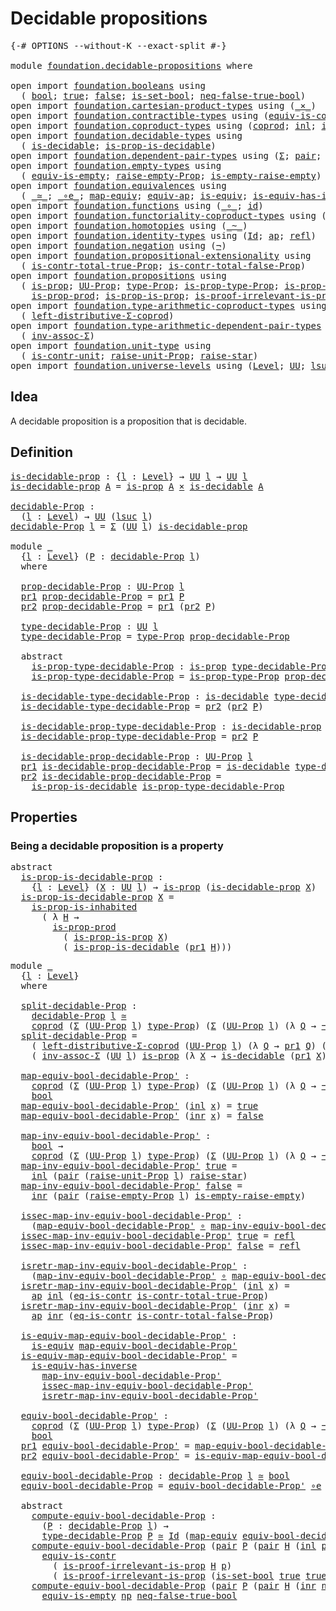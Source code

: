 # Decidable propositions

<pre class="Agda"><a id="35" class="Symbol">{-#</a> <a id="39" class="Keyword">OPTIONS</a> <a id="47" class="Pragma">--without-K</a> <a id="59" class="Pragma">--exact-split</a> <a id="73" class="Symbol">#-}</a>

<a id="78" class="Keyword">module</a> <a id="85" href="foundation.decidable-propositions.html" class="Module">foundation.decidable-propositions</a> <a id="119" class="Keyword">where</a>

<a id="126" class="Keyword">open</a> <a id="131" class="Keyword">import</a> <a id="138" href="foundation.booleans.html" class="Module">foundation.booleans</a> <a id="158" class="Keyword">using</a>
  <a id="166" class="Symbol">(</a> <a id="168" href="foundation.booleans.html#1074" class="Datatype">bool</a><a id="172" class="Symbol">;</a> <a id="174" href="foundation.booleans.html#1098" class="InductiveConstructor">true</a><a id="178" class="Symbol">;</a> <a id="180" href="foundation.booleans.html#1103" class="InductiveConstructor">false</a><a id="185" class="Symbol">;</a> <a id="187" href="foundation.booleans.html#2559" class="Function">is-set-bool</a><a id="198" class="Symbol">;</a> <a id="200" href="foundation.booleans.html#1695" class="Function">neq-false-true-bool</a><a id="219" class="Symbol">)</a>
<a id="221" class="Keyword">open</a> <a id="226" class="Keyword">import</a> <a id="233" href="foundation.cartesian-product-types.html" class="Module">foundation.cartesian-product-types</a> <a id="268" class="Keyword">using</a> <a id="274" class="Symbol">(</a><a id="275" href="foundation-core.cartesian-product-types.html#577" class="Function Operator">_×_</a><a id="278" class="Symbol">)</a>
<a id="280" class="Keyword">open</a> <a id="285" class="Keyword">import</a> <a id="292" href="foundation.contractible-types.html" class="Module">foundation.contractible-types</a> <a id="322" class="Keyword">using</a> <a id="328" class="Symbol">(</a><a id="329" href="foundation-core.contractible-types.html#4237" class="Function">equiv-is-contr</a><a id="343" class="Symbol">;</a> <a id="345" href="foundation-core.contractible-types.html#1232" class="Function">eq-is-contr</a><a id="356" class="Symbol">)</a>
<a id="358" class="Keyword">open</a> <a id="363" class="Keyword">import</a> <a id="370" href="foundation.coproduct-types.html" class="Module">foundation.coproduct-types</a> <a id="397" class="Keyword">using</a> <a id="403" class="Symbol">(</a><a id="404" href="foundation.coproduct-types.html#1168" class="Datatype">coprod</a><a id="410" class="Symbol">;</a> <a id="412" href="foundation.coproduct-types.html#1239" class="InductiveConstructor">inl</a><a id="415" class="Symbol">;</a> <a id="417" href="foundation.coproduct-types.html#1262" class="InductiveConstructor">inr</a><a id="420" class="Symbol">)</a>
<a id="422" class="Keyword">open</a> <a id="427" class="Keyword">import</a> <a id="434" href="foundation.decidable-types.html" class="Module">foundation.decidable-types</a> <a id="461" class="Keyword">using</a>
  <a id="469" class="Symbol">(</a> <a id="471" href="foundation.decidable-types.html#1741" class="Function">is-decidable</a><a id="483" class="Symbol">;</a> <a id="485" href="foundation.decidable-types.html#7683" class="Function">is-prop-is-decidable</a><a id="505" class="Symbol">)</a>
<a id="507" class="Keyword">open</a> <a id="512" class="Keyword">import</a> <a id="519" href="foundation.dependent-pair-types.html" class="Module">foundation.dependent-pair-types</a> <a id="551" class="Keyword">using</a> <a id="557" class="Symbol">(</a><a id="558" href="foundation-core.dependent-pair-types.html#502" class="Record">Σ</a><a id="559" class="Symbol">;</a> <a id="561" href="foundation-core.dependent-pair-types.html#575" class="InductiveConstructor">pair</a><a id="565" class="Symbol">;</a> <a id="567" href="foundation-core.dependent-pair-types.html#592" class="Field">pr1</a><a id="570" class="Symbol">;</a> <a id="572" href="foundation-core.dependent-pair-types.html#604" class="Field">pr2</a><a id="575" class="Symbol">)</a>
<a id="577" class="Keyword">open</a> <a id="582" class="Keyword">import</a> <a id="589" href="foundation.empty-types.html" class="Module">foundation.empty-types</a> <a id="612" class="Keyword">using</a>
  <a id="620" class="Symbol">(</a> <a id="622" href="foundation-core.empty-types.html#2103" class="Function">equiv-is-empty</a><a id="636" class="Symbol">;</a> <a id="638" href="foundation.empty-types.html#2875" class="Function">raise-empty-Prop</a><a id="654" class="Symbol">;</a> <a id="656" href="foundation.empty-types.html#3025" class="Function">is-empty-raise-empty</a><a id="676" class="Symbol">)</a>
<a id="678" class="Keyword">open</a> <a id="683" class="Keyword">import</a> <a id="690" href="foundation.equivalences.html" class="Module">foundation.equivalences</a> <a id="714" class="Keyword">using</a>
  <a id="722" class="Symbol">(</a> <a id="724" href="foundation-core.equivalences.html#1607" class="Function Operator">_≃_</a><a id="727" class="Symbol">;</a> <a id="729" href="foundation-core.equivalences.html#7843" class="Function Operator">_∘e_</a><a id="733" class="Symbol">;</a> <a id="735" href="foundation-core.equivalences.html#1807" class="Function">map-equiv</a><a id="744" class="Symbol">;</a> <a id="746" href="foundation-core.equivalences.html#16720" class="Function">equiv-ap</a><a id="754" class="Symbol">;</a> <a id="756" href="foundation-core.equivalences.html#1542" class="Function">is-equiv</a><a id="764" class="Symbol">;</a> <a id="766" href="foundation-core.equivalences.html#2999" class="Function">is-equiv-has-inverse</a><a id="786" class="Symbol">)</a>
<a id="788" class="Keyword">open</a> <a id="793" class="Keyword">import</a> <a id="800" href="foundation.functions.html" class="Module">foundation.functions</a> <a id="821" class="Keyword">using</a> <a id="827" class="Symbol">(</a><a id="828" href="foundation-core.functions.html#407" class="Function Operator">_∘_</a><a id="831" class="Symbol">;</a> <a id="833" href="foundation-core.functions.html#309" class="Function">id</a><a id="835" class="Symbol">)</a>
<a id="837" class="Keyword">open</a> <a id="842" class="Keyword">import</a> <a id="849" href="foundation.functoriality-coproduct-types.html" class="Module">foundation.functoriality-coproduct-types</a> <a id="890" class="Keyword">using</a> <a id="896" class="Symbol">(</a><a id="897" href="foundation.functoriality-coproduct-types.html#3470" class="Function">equiv-coprod</a><a id="909" class="Symbol">)</a>
<a id="911" class="Keyword">open</a> <a id="916" class="Keyword">import</a> <a id="923" href="foundation.homotopies.html" class="Module">foundation.homotopies</a> <a id="945" class="Keyword">using</a> <a id="951" class="Symbol">(</a><a id="952" href="foundation-core.homotopies.html#467" class="Function Operator">_~_</a><a id="955" class="Symbol">)</a>
<a id="957" class="Keyword">open</a> <a id="962" class="Keyword">import</a> <a id="969" href="foundation.identity-types.html" class="Module">foundation.identity-types</a> <a id="995" class="Keyword">using</a> <a id="1001" class="Symbol">(</a><a id="1002" href="foundation-core.identity-types.html#641" class="Datatype">Id</a><a id="1004" class="Symbol">;</a> <a id="1006" href="foundation-core.identity-types.html#2853" class="Function">ap</a><a id="1008" class="Symbol">;</a> <a id="1010" href="foundation-core.identity-types.html#694" class="InductiveConstructor">refl</a><a id="1014" class="Symbol">)</a>
<a id="1016" class="Keyword">open</a> <a id="1021" class="Keyword">import</a> <a id="1028" href="foundation.negation.html" class="Module">foundation.negation</a> <a id="1048" class="Keyword">using</a> <a id="1054" class="Symbol">(</a><a id="1055" href="foundation-core.negation.html#452" class="Function">¬</a><a id="1056" class="Symbol">)</a>
<a id="1058" class="Keyword">open</a> <a id="1063" class="Keyword">import</a> <a id="1070" href="foundation.propositional-extensionality.html" class="Module">foundation.propositional-extensionality</a> <a id="1110" class="Keyword">using</a>
  <a id="1118" class="Symbol">(</a> <a id="1120" href="foundation.propositional-extensionality.html#3837" class="Function">is-contr-total-true-Prop</a><a id="1144" class="Symbol">;</a> <a id="1146" href="foundation.propositional-extensionality.html#4601" class="Function">is-contr-total-false-Prop</a><a id="1171" class="Symbol">)</a>
<a id="1173" class="Keyword">open</a> <a id="1178" class="Keyword">import</a> <a id="1185" href="foundation.propositions.html" class="Module">foundation.propositions</a> <a id="1209" class="Keyword">using</a>
  <a id="1217" class="Symbol">(</a> <a id="1219" href="foundation-core.propositions.html#1246" class="Function">is-prop</a><a id="1226" class="Symbol">;</a> <a id="1228" href="foundation-core.propositions.html#1322" class="Function">UU-Prop</a><a id="1235" class="Symbol">;</a> <a id="1237" href="foundation-core.propositions.html#1424" class="Function">type-Prop</a><a id="1246" class="Symbol">;</a> <a id="1248" href="foundation-core.propositions.html#1491" class="Function">is-prop-type-Prop</a><a id="1265" class="Symbol">;</a> <a id="1267" href="foundation-core.propositions.html#1904" class="Function">is-prop-is-inhabited</a><a id="1287" class="Symbol">;</a>
    <a id="1293" href="foundation-core.propositions.html#5656" class="Function">is-prop-prod</a><a id="1305" class="Symbol">;</a> <a id="1307" href="foundation.propositions.html#1170" class="Function">is-prop-is-prop</a><a id="1322" class="Symbol">;</a> <a id="1324" href="foundation-core.propositions.html#2978" class="Function">is-proof-irrelevant-is-prop</a><a id="1351" class="Symbol">)</a>
<a id="1353" class="Keyword">open</a> <a id="1358" class="Keyword">import</a> <a id="1365" href="foundation.type-arithmetic-coproduct-types.html" class="Module">foundation.type-arithmetic-coproduct-types</a> <a id="1408" class="Keyword">using</a>
  <a id="1416" class="Symbol">(</a> <a id="1418" href="foundation.type-arithmetic-coproduct-types.html#7217" class="Function">left-distributive-Σ-coprod</a><a id="1444" class="Symbol">)</a>
<a id="1446" class="Keyword">open</a> <a id="1451" class="Keyword">import</a> <a id="1458" href="foundation.type-arithmetic-dependent-pair-types.html" class="Module">foundation.type-arithmetic-dependent-pair-types</a> <a id="1506" class="Keyword">using</a>
  <a id="1514" class="Symbol">(</a> <a id="1516" href="foundation-core.type-arithmetic-dependent-pair-types.html#5795" class="Function">inv-assoc-Σ</a><a id="1527" class="Symbol">)</a>
<a id="1529" class="Keyword">open</a> <a id="1534" class="Keyword">import</a> <a id="1541" href="foundation.unit-type.html" class="Module">foundation.unit-type</a> <a id="1562" class="Keyword">using</a>
  <a id="1570" class="Symbol">(</a> <a id="1572" href="foundation.unit-type.html#1534" class="Function">is-contr-unit</a><a id="1585" class="Symbol">;</a> <a id="1587" href="foundation.unit-type.html#3112" class="Function">raise-unit-Prop</a><a id="1602" class="Symbol">;</a> <a id="1604" href="foundation.unit-type.html#1298" class="Function">raise-star</a><a id="1614" class="Symbol">)</a>
<a id="1616" class="Keyword">open</a> <a id="1621" class="Keyword">import</a> <a id="1628" href="foundation.universe-levels.html" class="Module">foundation.universe-levels</a> <a id="1655" class="Keyword">using</a> <a id="1661" class="Symbol">(</a><a id="1662" href="Agda.Primitive.html#597" class="Postulate">Level</a><a id="1667" class="Symbol">;</a> <a id="1669" href="foundation-core.universe-levels.html#222" class="Primitive">UU</a><a id="1671" class="Symbol">;</a> <a id="1673" href="Agda.Primitive.html#780" class="Primitive">lsuc</a><a id="1677" class="Symbol">)</a>
</pre>
## Idea

A decidable proposition is a proposition that is decidable.

## Definition

<pre class="Agda"><a id="is-decidable-prop"></a><a id="1777" href="foundation.decidable-propositions.html#1777" class="Function">is-decidable-prop</a> <a id="1795" class="Symbol">:</a> <a id="1797" class="Symbol">{</a><a id="1798" href="foundation.decidable-propositions.html#1798" class="Bound">l</a> <a id="1800" class="Symbol">:</a> <a id="1802" href="Agda.Primitive.html#597" class="Postulate">Level</a><a id="1807" class="Symbol">}</a> <a id="1809" class="Symbol">→</a> <a id="1811" href="foundation-core.universe-levels.html#222" class="Primitive">UU</a> <a id="1814" href="foundation.decidable-propositions.html#1798" class="Bound">l</a> <a id="1816" class="Symbol">→</a> <a id="1818" href="foundation-core.universe-levels.html#222" class="Primitive">UU</a> <a id="1821" href="foundation.decidable-propositions.html#1798" class="Bound">l</a>
<a id="1823" href="foundation.decidable-propositions.html#1777" class="Function">is-decidable-prop</a> <a id="1841" href="foundation.decidable-propositions.html#1841" class="Bound">A</a> <a id="1843" class="Symbol">=</a> <a id="1845" href="foundation-core.propositions.html#1246" class="Function">is-prop</a> <a id="1853" href="foundation.decidable-propositions.html#1841" class="Bound">A</a> <a id="1855" href="foundation-core.cartesian-product-types.html#577" class="Function Operator">×</a> <a id="1857" href="foundation.decidable-types.html#1741" class="Function">is-decidable</a> <a id="1870" href="foundation.decidable-propositions.html#1841" class="Bound">A</a>

<a id="decidable-Prop"></a><a id="1873" href="foundation.decidable-propositions.html#1873" class="Function">decidable-Prop</a> <a id="1888" class="Symbol">:</a>
  <a id="1892" class="Symbol">(</a><a id="1893" href="foundation.decidable-propositions.html#1893" class="Bound">l</a> <a id="1895" class="Symbol">:</a> <a id="1897" href="Agda.Primitive.html#597" class="Postulate">Level</a><a id="1902" class="Symbol">)</a> <a id="1904" class="Symbol">→</a> <a id="1906" href="foundation-core.universe-levels.html#222" class="Primitive">UU</a> <a id="1909" class="Symbol">(</a><a id="1910" href="Agda.Primitive.html#780" class="Primitive">lsuc</a> <a id="1915" href="foundation.decidable-propositions.html#1893" class="Bound">l</a><a id="1916" class="Symbol">)</a>
<a id="1918" href="foundation.decidable-propositions.html#1873" class="Function">decidable-Prop</a> <a id="1933" href="foundation.decidable-propositions.html#1933" class="Bound">l</a> <a id="1935" class="Symbol">=</a> <a id="1937" href="foundation-core.dependent-pair-types.html#502" class="Record">Σ</a> <a id="1939" class="Symbol">(</a><a id="1940" href="foundation-core.universe-levels.html#222" class="Primitive">UU</a> <a id="1943" href="foundation.decidable-propositions.html#1933" class="Bound">l</a><a id="1944" class="Symbol">)</a> <a id="1946" href="foundation.decidable-propositions.html#1777" class="Function">is-decidable-prop</a>

<a id="1965" class="Keyword">module</a> <a id="1972" href="foundation.decidable-propositions.html#1972" class="Module">_</a>
  <a id="1976" class="Symbol">{</a><a id="1977" href="foundation.decidable-propositions.html#1977" class="Bound">l</a> <a id="1979" class="Symbol">:</a> <a id="1981" href="Agda.Primitive.html#597" class="Postulate">Level</a><a id="1986" class="Symbol">}</a> <a id="1988" class="Symbol">(</a><a id="1989" href="foundation.decidable-propositions.html#1989" class="Bound">P</a> <a id="1991" class="Symbol">:</a> <a id="1993" href="foundation.decidable-propositions.html#1873" class="Function">decidable-Prop</a> <a id="2008" href="foundation.decidable-propositions.html#1977" class="Bound">l</a><a id="2009" class="Symbol">)</a>
  <a id="2013" class="Keyword">where</a>

  <a id="2022" href="foundation.decidable-propositions.html#2022" class="Function">prop-decidable-Prop</a> <a id="2042" class="Symbol">:</a> <a id="2044" href="foundation-core.propositions.html#1322" class="Function">UU-Prop</a> <a id="2052" href="foundation.decidable-propositions.html#1977" class="Bound">l</a>
  <a id="2056" href="foundation-core.dependent-pair-types.html#592" class="Field">pr1</a> <a id="2060" href="foundation.decidable-propositions.html#2022" class="Function">prop-decidable-Prop</a> <a id="2080" class="Symbol">=</a> <a id="2082" href="foundation-core.dependent-pair-types.html#592" class="Field">pr1</a> <a id="2086" href="foundation.decidable-propositions.html#1989" class="Bound">P</a>
  <a id="2090" href="foundation-core.dependent-pair-types.html#604" class="Field">pr2</a> <a id="2094" href="foundation.decidable-propositions.html#2022" class="Function">prop-decidable-Prop</a> <a id="2114" class="Symbol">=</a> <a id="2116" href="foundation-core.dependent-pair-types.html#592" class="Field">pr1</a> <a id="2120" class="Symbol">(</a><a id="2121" href="foundation-core.dependent-pair-types.html#604" class="Field">pr2</a> <a id="2125" href="foundation.decidable-propositions.html#1989" class="Bound">P</a><a id="2126" class="Symbol">)</a>

  <a id="2131" href="foundation.decidable-propositions.html#2131" class="Function">type-decidable-Prop</a> <a id="2151" class="Symbol">:</a> <a id="2153" href="foundation-core.universe-levels.html#222" class="Primitive">UU</a> <a id="2156" href="foundation.decidable-propositions.html#1977" class="Bound">l</a>
  <a id="2160" href="foundation.decidable-propositions.html#2131" class="Function">type-decidable-Prop</a> <a id="2180" class="Symbol">=</a> <a id="2182" href="foundation-core.propositions.html#1424" class="Function">type-Prop</a> <a id="2192" href="foundation.decidable-propositions.html#2022" class="Function">prop-decidable-Prop</a>

  <a id="2215" class="Keyword">abstract</a>
    <a id="2228" href="foundation.decidable-propositions.html#2228" class="Function">is-prop-type-decidable-Prop</a> <a id="2256" class="Symbol">:</a> <a id="2258" href="foundation-core.propositions.html#1246" class="Function">is-prop</a> <a id="2266" href="foundation.decidable-propositions.html#2131" class="Function">type-decidable-Prop</a>
    <a id="2290" href="foundation.decidable-propositions.html#2228" class="Function">is-prop-type-decidable-Prop</a> <a id="2318" class="Symbol">=</a> <a id="2320" href="foundation-core.propositions.html#1491" class="Function">is-prop-type-Prop</a> <a id="2338" href="foundation.decidable-propositions.html#2022" class="Function">prop-decidable-Prop</a>

  <a id="2361" href="foundation.decidable-propositions.html#2361" class="Function">is-decidable-type-decidable-Prop</a> <a id="2394" class="Symbol">:</a> <a id="2396" href="foundation.decidable-types.html#1741" class="Function">is-decidable</a> <a id="2409" href="foundation.decidable-propositions.html#2131" class="Function">type-decidable-Prop</a>
  <a id="2431" href="foundation.decidable-propositions.html#2361" class="Function">is-decidable-type-decidable-Prop</a> <a id="2464" class="Symbol">=</a> <a id="2466" href="foundation-core.dependent-pair-types.html#604" class="Field">pr2</a> <a id="2470" class="Symbol">(</a><a id="2471" href="foundation-core.dependent-pair-types.html#604" class="Field">pr2</a> <a id="2475" href="foundation.decidable-propositions.html#1989" class="Bound">P</a><a id="2476" class="Symbol">)</a>

  <a id="2481" href="foundation.decidable-propositions.html#2481" class="Function">is-decidable-prop-type-decidable-Prop</a> <a id="2519" class="Symbol">:</a> <a id="2521" href="foundation.decidable-propositions.html#1777" class="Function">is-decidable-prop</a> <a id="2539" href="foundation.decidable-propositions.html#2131" class="Function">type-decidable-Prop</a>
  <a id="2561" href="foundation.decidable-propositions.html#2481" class="Function">is-decidable-prop-type-decidable-Prop</a> <a id="2599" class="Symbol">=</a> <a id="2601" href="foundation-core.dependent-pair-types.html#604" class="Field">pr2</a> <a id="2605" href="foundation.decidable-propositions.html#1989" class="Bound">P</a>

  <a id="2610" href="foundation.decidable-propositions.html#2610" class="Function">is-decidable-prop-decidable-Prop</a> <a id="2643" class="Symbol">:</a> <a id="2645" href="foundation-core.propositions.html#1322" class="Function">UU-Prop</a> <a id="2653" href="foundation.decidable-propositions.html#1977" class="Bound">l</a>
  <a id="2657" href="foundation-core.dependent-pair-types.html#592" class="Field">pr1</a> <a id="2661" href="foundation.decidable-propositions.html#2610" class="Function">is-decidable-prop-decidable-Prop</a> <a id="2694" class="Symbol">=</a> <a id="2696" href="foundation.decidable-types.html#1741" class="Function">is-decidable</a> <a id="2709" href="foundation.decidable-propositions.html#2131" class="Function">type-decidable-Prop</a>
  <a id="2731" href="foundation-core.dependent-pair-types.html#604" class="Field">pr2</a> <a id="2735" href="foundation.decidable-propositions.html#2610" class="Function">is-decidable-prop-decidable-Prop</a> <a id="2768" class="Symbol">=</a>
    <a id="2774" href="foundation.decidable-types.html#7683" class="Function">is-prop-is-decidable</a> <a id="2795" href="foundation.decidable-propositions.html#2228" class="Function">is-prop-type-decidable-Prop</a>
</pre>
## Properties

### Being a decidable proposition is a property

<pre class="Agda"><a id="2900" class="Keyword">abstract</a>
  <a id="is-prop-is-decidable-prop"></a><a id="2911" href="foundation.decidable-propositions.html#2911" class="Function">is-prop-is-decidable-prop</a> <a id="2937" class="Symbol">:</a>
    <a id="2943" class="Symbol">{</a><a id="2944" href="foundation.decidable-propositions.html#2944" class="Bound">l</a> <a id="2946" class="Symbol">:</a> <a id="2948" href="Agda.Primitive.html#597" class="Postulate">Level</a><a id="2953" class="Symbol">}</a> <a id="2955" class="Symbol">(</a><a id="2956" href="foundation.decidable-propositions.html#2956" class="Bound">X</a> <a id="2958" class="Symbol">:</a> <a id="2960" href="foundation-core.universe-levels.html#222" class="Primitive">UU</a> <a id="2963" href="foundation.decidable-propositions.html#2944" class="Bound">l</a><a id="2964" class="Symbol">)</a> <a id="2966" class="Symbol">→</a> <a id="2968" href="foundation-core.propositions.html#1246" class="Function">is-prop</a> <a id="2976" class="Symbol">(</a><a id="2977" href="foundation.decidable-propositions.html#1777" class="Function">is-decidable-prop</a> <a id="2995" href="foundation.decidable-propositions.html#2956" class="Bound">X</a><a id="2996" class="Symbol">)</a>
  <a id="3000" href="foundation.decidable-propositions.html#2911" class="Function">is-prop-is-decidable-prop</a> <a id="3026" href="foundation.decidable-propositions.html#3026" class="Bound">X</a> <a id="3028" class="Symbol">=</a>
    <a id="3034" href="foundation-core.propositions.html#1904" class="Function">is-prop-is-inhabited</a>
      <a id="3061" class="Symbol">(</a> <a id="3063" class="Symbol">λ</a> <a id="3065" href="foundation.decidable-propositions.html#3065" class="Bound">H</a> <a id="3067" class="Symbol">→</a>
        <a id="3077" href="foundation-core.propositions.html#5656" class="Function">is-prop-prod</a>
          <a id="3100" class="Symbol">(</a> <a id="3102" href="foundation.propositions.html#1170" class="Function">is-prop-is-prop</a> <a id="3118" href="foundation.decidable-propositions.html#3026" class="Bound">X</a><a id="3119" class="Symbol">)</a>
          <a id="3131" class="Symbol">(</a> <a id="3133" href="foundation.decidable-types.html#7683" class="Function">is-prop-is-decidable</a> <a id="3154" class="Symbol">(</a><a id="3155" href="foundation-core.dependent-pair-types.html#592" class="Field">pr1</a> <a id="3159" href="foundation.decidable-propositions.html#3065" class="Bound">H</a><a id="3160" class="Symbol">)))</a>
</pre>
<pre class="Agda"><a id="3177" class="Keyword">module</a> <a id="3184" href="foundation.decidable-propositions.html#3184" class="Module">_</a>
  <a id="3188" class="Symbol">{</a><a id="3189" href="foundation.decidable-propositions.html#3189" class="Bound">l</a> <a id="3191" class="Symbol">:</a> <a id="3193" href="Agda.Primitive.html#597" class="Postulate">Level</a><a id="3198" class="Symbol">}</a>
  <a id="3202" class="Keyword">where</a>
  
  <a id="3213" href="foundation.decidable-propositions.html#3213" class="Function">split-decidable-Prop</a> <a id="3234" class="Symbol">:</a>
    <a id="3240" href="foundation.decidable-propositions.html#1873" class="Function">decidable-Prop</a> <a id="3255" href="foundation.decidable-propositions.html#3189" class="Bound">l</a> <a id="3257" href="foundation-core.equivalences.html#1607" class="Function Operator">≃</a>
    <a id="3263" href="foundation.coproduct-types.html#1168" class="Datatype">coprod</a> <a id="3270" class="Symbol">(</a><a id="3271" href="foundation-core.dependent-pair-types.html#502" class="Record">Σ</a> <a id="3273" class="Symbol">(</a><a id="3274" href="foundation-core.propositions.html#1322" class="Function">UU-Prop</a> <a id="3282" href="foundation.decidable-propositions.html#3189" class="Bound">l</a><a id="3283" class="Symbol">)</a> <a id="3285" href="foundation-core.propositions.html#1424" class="Function">type-Prop</a><a id="3294" class="Symbol">)</a> <a id="3296" class="Symbol">(</a><a id="3297" href="foundation-core.dependent-pair-types.html#502" class="Record">Σ</a> <a id="3299" class="Symbol">(</a><a id="3300" href="foundation-core.propositions.html#1322" class="Function">UU-Prop</a> <a id="3308" href="foundation.decidable-propositions.html#3189" class="Bound">l</a><a id="3309" class="Symbol">)</a> <a id="3311" class="Symbol">(λ</a> <a id="3314" href="foundation.decidable-propositions.html#3314" class="Bound">Q</a> <a id="3316" class="Symbol">→</a> <a id="3318" href="foundation-core.negation.html#452" class="Function">¬</a> <a id="3320" class="Symbol">(</a><a id="3321" href="foundation-core.propositions.html#1424" class="Function">type-Prop</a> <a id="3331" href="foundation.decidable-propositions.html#3314" class="Bound">Q</a><a id="3332" class="Symbol">)))</a>
  <a id="3338" href="foundation.decidable-propositions.html#3213" class="Function">split-decidable-Prop</a> <a id="3359" class="Symbol">=</a>
    <a id="3365" class="Symbol">(</a> <a id="3367" href="foundation.type-arithmetic-coproduct-types.html#7217" class="Function">left-distributive-Σ-coprod</a> <a id="3394" class="Symbol">(</a><a id="3395" href="foundation-core.propositions.html#1322" class="Function">UU-Prop</a> <a id="3403" href="foundation.decidable-propositions.html#3189" class="Bound">l</a><a id="3404" class="Symbol">)</a> <a id="3406" class="Symbol">(λ</a> <a id="3409" href="foundation.decidable-propositions.html#3409" class="Bound">Q</a> <a id="3411" class="Symbol">→</a> <a id="3413" href="foundation-core.dependent-pair-types.html#592" class="Field">pr1</a> <a id="3417" href="foundation.decidable-propositions.html#3409" class="Bound">Q</a><a id="3418" class="Symbol">)</a> <a id="3420" class="Symbol">(λ</a> <a id="3423" href="foundation.decidable-propositions.html#3423" class="Bound">Q</a> <a id="3425" class="Symbol">→</a> <a id="3427" href="foundation-core.negation.html#452" class="Function">¬</a> <a id="3429" class="Symbol">(</a><a id="3430" href="foundation-core.dependent-pair-types.html#592" class="Field">pr1</a> <a id="3434" href="foundation.decidable-propositions.html#3423" class="Bound">Q</a><a id="3435" class="Symbol">)))</a> <a id="3439" href="foundation-core.equivalences.html#7843" class="Function Operator">∘e</a>
    <a id="3446" class="Symbol">(</a> <a id="3448" href="foundation-core.type-arithmetic-dependent-pair-types.html#5795" class="Function">inv-assoc-Σ</a> <a id="3460" class="Symbol">(</a><a id="3461" href="foundation-core.universe-levels.html#222" class="Primitive">UU</a> <a id="3464" href="foundation.decidable-propositions.html#3189" class="Bound">l</a><a id="3465" class="Symbol">)</a> <a id="3467" href="foundation-core.propositions.html#1246" class="Function">is-prop</a> <a id="3475" class="Symbol">(λ</a> <a id="3478" href="foundation.decidable-propositions.html#3478" class="Bound">X</a> <a id="3480" class="Symbol">→</a> <a id="3482" href="foundation.decidable-types.html#1741" class="Function">is-decidable</a> <a id="3495" class="Symbol">(</a><a id="3496" href="foundation-core.dependent-pair-types.html#592" class="Field">pr1</a> <a id="3500" href="foundation.decidable-propositions.html#3478" class="Bound">X</a><a id="3501" class="Symbol">)))</a>

  <a id="3508" href="foundation.decidable-propositions.html#3508" class="Function">map-equiv-bool-decidable-Prop&#39;</a> <a id="3539" class="Symbol">:</a>
    <a id="3545" href="foundation.coproduct-types.html#1168" class="Datatype">coprod</a> <a id="3552" class="Symbol">(</a><a id="3553" href="foundation-core.dependent-pair-types.html#502" class="Record">Σ</a> <a id="3555" class="Symbol">(</a><a id="3556" href="foundation-core.propositions.html#1322" class="Function">UU-Prop</a> <a id="3564" href="foundation.decidable-propositions.html#3189" class="Bound">l</a><a id="3565" class="Symbol">)</a> <a id="3567" href="foundation-core.propositions.html#1424" class="Function">type-Prop</a><a id="3576" class="Symbol">)</a> <a id="3578" class="Symbol">(</a><a id="3579" href="foundation-core.dependent-pair-types.html#502" class="Record">Σ</a> <a id="3581" class="Symbol">(</a><a id="3582" href="foundation-core.propositions.html#1322" class="Function">UU-Prop</a> <a id="3590" href="foundation.decidable-propositions.html#3189" class="Bound">l</a><a id="3591" class="Symbol">)</a> <a id="3593" class="Symbol">(λ</a> <a id="3596" href="foundation.decidable-propositions.html#3596" class="Bound">Q</a> <a id="3598" class="Symbol">→</a> <a id="3600" href="foundation-core.negation.html#452" class="Function">¬</a> <a id="3602" class="Symbol">(</a><a id="3603" href="foundation-core.propositions.html#1424" class="Function">type-Prop</a> <a id="3613" href="foundation.decidable-propositions.html#3596" class="Bound">Q</a><a id="3614" class="Symbol">)))</a> <a id="3618" class="Symbol">→</a>
    <a id="3624" href="foundation.booleans.html#1074" class="Datatype">bool</a>
  <a id="3631" href="foundation.decidable-propositions.html#3508" class="Function">map-equiv-bool-decidable-Prop&#39;</a> <a id="3662" class="Symbol">(</a><a id="3663" href="foundation.coproduct-types.html#1239" class="InductiveConstructor">inl</a> <a id="3667" href="foundation.decidable-propositions.html#3667" class="Bound">x</a><a id="3668" class="Symbol">)</a> <a id="3670" class="Symbol">=</a> <a id="3672" href="foundation.booleans.html#1098" class="InductiveConstructor">true</a>
  <a id="3679" href="foundation.decidable-propositions.html#3508" class="Function">map-equiv-bool-decidable-Prop&#39;</a> <a id="3710" class="Symbol">(</a><a id="3711" href="foundation.coproduct-types.html#1262" class="InductiveConstructor">inr</a> <a id="3715" href="foundation.decidable-propositions.html#3715" class="Bound">x</a><a id="3716" class="Symbol">)</a> <a id="3718" class="Symbol">=</a> <a id="3720" href="foundation.booleans.html#1103" class="InductiveConstructor">false</a>

  <a id="3729" href="foundation.decidable-propositions.html#3729" class="Function">map-inv-equiv-bool-decidable-Prop&#39;</a> <a id="3764" class="Symbol">:</a>
    <a id="3770" href="foundation.booleans.html#1074" class="Datatype">bool</a> <a id="3775" class="Symbol">→</a>
    <a id="3781" href="foundation.coproduct-types.html#1168" class="Datatype">coprod</a> <a id="3788" class="Symbol">(</a><a id="3789" href="foundation-core.dependent-pair-types.html#502" class="Record">Σ</a> <a id="3791" class="Symbol">(</a><a id="3792" href="foundation-core.propositions.html#1322" class="Function">UU-Prop</a> <a id="3800" href="foundation.decidable-propositions.html#3189" class="Bound">l</a><a id="3801" class="Symbol">)</a> <a id="3803" href="foundation-core.propositions.html#1424" class="Function">type-Prop</a><a id="3812" class="Symbol">)</a> <a id="3814" class="Symbol">(</a><a id="3815" href="foundation-core.dependent-pair-types.html#502" class="Record">Σ</a> <a id="3817" class="Symbol">(</a><a id="3818" href="foundation-core.propositions.html#1322" class="Function">UU-Prop</a> <a id="3826" href="foundation.decidable-propositions.html#3189" class="Bound">l</a><a id="3827" class="Symbol">)</a> <a id="3829" class="Symbol">(λ</a> <a id="3832" href="foundation.decidable-propositions.html#3832" class="Bound">Q</a> <a id="3834" class="Symbol">→</a> <a id="3836" href="foundation-core.negation.html#452" class="Function">¬</a> <a id="3838" class="Symbol">(</a><a id="3839" href="foundation-core.propositions.html#1424" class="Function">type-Prop</a> <a id="3849" href="foundation.decidable-propositions.html#3832" class="Bound">Q</a><a id="3850" class="Symbol">)))</a>
  <a id="3856" href="foundation.decidable-propositions.html#3729" class="Function">map-inv-equiv-bool-decidable-Prop&#39;</a> <a id="3891" href="foundation.booleans.html#1098" class="InductiveConstructor">true</a> <a id="3896" class="Symbol">=</a>
    <a id="3902" href="foundation.coproduct-types.html#1239" class="InductiveConstructor">inl</a> <a id="3906" class="Symbol">(</a><a id="3907" href="foundation-core.dependent-pair-types.html#575" class="InductiveConstructor">pair</a> <a id="3912" class="Symbol">(</a><a id="3913" href="foundation.unit-type.html#3112" class="Function">raise-unit-Prop</a> <a id="3929" href="foundation.decidable-propositions.html#3189" class="Bound">l</a><a id="3930" class="Symbol">)</a> <a id="3932" href="foundation.unit-type.html#1298" class="Function">raise-star</a><a id="3942" class="Symbol">)</a>
  <a id="3946" href="foundation.decidable-propositions.html#3729" class="Function">map-inv-equiv-bool-decidable-Prop&#39;</a> <a id="3981" href="foundation.booleans.html#1103" class="InductiveConstructor">false</a> <a id="3987" class="Symbol">=</a>
    <a id="3993" href="foundation.coproduct-types.html#1262" class="InductiveConstructor">inr</a> <a id="3997" class="Symbol">(</a><a id="3998" href="foundation-core.dependent-pair-types.html#575" class="InductiveConstructor">pair</a> <a id="4003" class="Symbol">(</a><a id="4004" href="foundation.empty-types.html#2875" class="Function">raise-empty-Prop</a> <a id="4021" href="foundation.decidable-propositions.html#3189" class="Bound">l</a><a id="4022" class="Symbol">)</a> <a id="4024" href="foundation.empty-types.html#3025" class="Function">is-empty-raise-empty</a><a id="4044" class="Symbol">)</a>

  <a id="4049" href="foundation.decidable-propositions.html#4049" class="Function">issec-map-inv-equiv-bool-decidable-Prop&#39;</a> <a id="4090" class="Symbol">:</a>
    <a id="4096" class="Symbol">(</a><a id="4097" href="foundation.decidable-propositions.html#3508" class="Function">map-equiv-bool-decidable-Prop&#39;</a> <a id="4128" href="foundation-core.functions.html#407" class="Function Operator">∘</a> <a id="4130" href="foundation.decidable-propositions.html#3729" class="Function">map-inv-equiv-bool-decidable-Prop&#39;</a><a id="4164" class="Symbol">)</a> <a id="4166" href="foundation-core.homotopies.html#467" class="Function Operator">~</a> <a id="4168" href="foundation-core.functions.html#309" class="Function">id</a>
  <a id="4173" href="foundation.decidable-propositions.html#4049" class="Function">issec-map-inv-equiv-bool-decidable-Prop&#39;</a> <a id="4214" href="foundation.booleans.html#1098" class="InductiveConstructor">true</a> <a id="4219" class="Symbol">=</a> <a id="4221" href="foundation-core.identity-types.html#694" class="InductiveConstructor">refl</a>
  <a id="4228" href="foundation.decidable-propositions.html#4049" class="Function">issec-map-inv-equiv-bool-decidable-Prop&#39;</a> <a id="4269" href="foundation.booleans.html#1103" class="InductiveConstructor">false</a> <a id="4275" class="Symbol">=</a> <a id="4277" href="foundation-core.identity-types.html#694" class="InductiveConstructor">refl</a>

  <a id="4285" href="foundation.decidable-propositions.html#4285" class="Function">isretr-map-inv-equiv-bool-decidable-Prop&#39;</a> <a id="4327" class="Symbol">:</a>
    <a id="4333" class="Symbol">(</a><a id="4334" href="foundation.decidable-propositions.html#3729" class="Function">map-inv-equiv-bool-decidable-Prop&#39;</a> <a id="4369" href="foundation-core.functions.html#407" class="Function Operator">∘</a> <a id="4371" href="foundation.decidable-propositions.html#3508" class="Function">map-equiv-bool-decidable-Prop&#39;</a><a id="4401" class="Symbol">)</a> <a id="4403" href="foundation-core.homotopies.html#467" class="Function Operator">~</a> <a id="4405" href="foundation-core.functions.html#309" class="Function">id</a>
  <a id="4410" href="foundation.decidable-propositions.html#4285" class="Function">isretr-map-inv-equiv-bool-decidable-Prop&#39;</a> <a id="4452" class="Symbol">(</a><a id="4453" href="foundation.coproduct-types.html#1239" class="InductiveConstructor">inl</a> <a id="4457" href="foundation.decidable-propositions.html#4457" class="Bound">x</a><a id="4458" class="Symbol">)</a> <a id="4460" class="Symbol">=</a>
    <a id="4466" href="foundation-core.identity-types.html#2853" class="Function">ap</a> <a id="4469" href="foundation.coproduct-types.html#1239" class="InductiveConstructor">inl</a> <a id="4473" class="Symbol">(</a><a id="4474" href="foundation-core.contractible-types.html#1232" class="Function">eq-is-contr</a> <a id="4486" href="foundation.propositional-extensionality.html#3837" class="Function">is-contr-total-true-Prop</a><a id="4510" class="Symbol">)</a>
  <a id="4514" href="foundation.decidable-propositions.html#4285" class="Function">isretr-map-inv-equiv-bool-decidable-Prop&#39;</a> <a id="4556" class="Symbol">(</a><a id="4557" href="foundation.coproduct-types.html#1262" class="InductiveConstructor">inr</a> <a id="4561" href="foundation.decidable-propositions.html#4561" class="Bound">x</a><a id="4562" class="Symbol">)</a> <a id="4564" class="Symbol">=</a>
    <a id="4570" href="foundation-core.identity-types.html#2853" class="Function">ap</a> <a id="4573" href="foundation.coproduct-types.html#1262" class="InductiveConstructor">inr</a> <a id="4577" class="Symbol">(</a><a id="4578" href="foundation-core.contractible-types.html#1232" class="Function">eq-is-contr</a> <a id="4590" href="foundation.propositional-extensionality.html#4601" class="Function">is-contr-total-false-Prop</a><a id="4615" class="Symbol">)</a>

  <a id="4620" href="foundation.decidable-propositions.html#4620" class="Function">is-equiv-map-equiv-bool-decidable-Prop&#39;</a> <a id="4660" class="Symbol">:</a>
    <a id="4666" href="foundation-core.equivalences.html#1542" class="Function">is-equiv</a> <a id="4675" href="foundation.decidable-propositions.html#3508" class="Function">map-equiv-bool-decidable-Prop&#39;</a>
  <a id="4708" href="foundation.decidable-propositions.html#4620" class="Function">is-equiv-map-equiv-bool-decidable-Prop&#39;</a> <a id="4748" class="Symbol">=</a>
    <a id="4754" href="foundation-core.equivalences.html#2999" class="Function">is-equiv-has-inverse</a>
      <a id="4781" href="foundation.decidable-propositions.html#3729" class="Function">map-inv-equiv-bool-decidable-Prop&#39;</a>
      <a id="4822" href="foundation.decidable-propositions.html#4049" class="Function">issec-map-inv-equiv-bool-decidable-Prop&#39;</a>
      <a id="4869" href="foundation.decidable-propositions.html#4285" class="Function">isretr-map-inv-equiv-bool-decidable-Prop&#39;</a>

  <a id="4914" href="foundation.decidable-propositions.html#4914" class="Function">equiv-bool-decidable-Prop&#39;</a> <a id="4941" class="Symbol">:</a>
    <a id="4947" href="foundation.coproduct-types.html#1168" class="Datatype">coprod</a> <a id="4954" class="Symbol">(</a><a id="4955" href="foundation-core.dependent-pair-types.html#502" class="Record">Σ</a> <a id="4957" class="Symbol">(</a><a id="4958" href="foundation-core.propositions.html#1322" class="Function">UU-Prop</a> <a id="4966" href="foundation.decidable-propositions.html#3189" class="Bound">l</a><a id="4967" class="Symbol">)</a> <a id="4969" href="foundation-core.propositions.html#1424" class="Function">type-Prop</a><a id="4978" class="Symbol">)</a> <a id="4980" class="Symbol">(</a><a id="4981" href="foundation-core.dependent-pair-types.html#502" class="Record">Σ</a> <a id="4983" class="Symbol">(</a><a id="4984" href="foundation-core.propositions.html#1322" class="Function">UU-Prop</a> <a id="4992" href="foundation.decidable-propositions.html#3189" class="Bound">l</a><a id="4993" class="Symbol">)</a> <a id="4995" class="Symbol">(λ</a> <a id="4998" href="foundation.decidable-propositions.html#4998" class="Bound">Q</a> <a id="5000" class="Symbol">→</a> <a id="5002" href="foundation-core.negation.html#452" class="Function">¬</a> <a id="5004" class="Symbol">(</a><a id="5005" href="foundation-core.propositions.html#1424" class="Function">type-Prop</a> <a id="5015" href="foundation.decidable-propositions.html#4998" class="Bound">Q</a><a id="5016" class="Symbol">)))</a> <a id="5020" href="foundation-core.equivalences.html#1607" class="Function Operator">≃</a>
    <a id="5026" href="foundation.booleans.html#1074" class="Datatype">bool</a>
  <a id="5033" href="foundation-core.dependent-pair-types.html#592" class="Field">pr1</a> <a id="5037" href="foundation.decidable-propositions.html#4914" class="Function">equiv-bool-decidable-Prop&#39;</a> <a id="5064" class="Symbol">=</a> <a id="5066" href="foundation.decidable-propositions.html#3508" class="Function">map-equiv-bool-decidable-Prop&#39;</a>
  <a id="5099" href="foundation-core.dependent-pair-types.html#604" class="Field">pr2</a> <a id="5103" href="foundation.decidable-propositions.html#4914" class="Function">equiv-bool-decidable-Prop&#39;</a> <a id="5130" class="Symbol">=</a> <a id="5132" href="foundation.decidable-propositions.html#4620" class="Function">is-equiv-map-equiv-bool-decidable-Prop&#39;</a>

  <a id="5175" href="foundation.decidable-propositions.html#5175" class="Function">equiv-bool-decidable-Prop</a> <a id="5201" class="Symbol">:</a> <a id="5203" href="foundation.decidable-propositions.html#1873" class="Function">decidable-Prop</a> <a id="5218" href="foundation.decidable-propositions.html#3189" class="Bound">l</a> <a id="5220" href="foundation-core.equivalences.html#1607" class="Function Operator">≃</a> <a id="5222" href="foundation.booleans.html#1074" class="Datatype">bool</a>
  <a id="5229" href="foundation.decidable-propositions.html#5175" class="Function">equiv-bool-decidable-Prop</a> <a id="5255" class="Symbol">=</a> <a id="5257" href="foundation.decidable-propositions.html#4914" class="Function">equiv-bool-decidable-Prop&#39;</a> <a id="5284" href="foundation-core.equivalences.html#7843" class="Function Operator">∘e</a> <a id="5287" href="foundation.decidable-propositions.html#3213" class="Function">split-decidable-Prop</a>

  <a id="5311" class="Keyword">abstract</a>
    <a id="5324" href="foundation.decidable-propositions.html#5324" class="Function">compute-equiv-bool-decidable-Prop</a> <a id="5358" class="Symbol">:</a>
      <a id="5366" class="Symbol">(</a><a id="5367" href="foundation.decidable-propositions.html#5367" class="Bound">P</a> <a id="5369" class="Symbol">:</a> <a id="5371" href="foundation.decidable-propositions.html#1873" class="Function">decidable-Prop</a> <a id="5386" href="foundation.decidable-propositions.html#3189" class="Bound">l</a><a id="5387" class="Symbol">)</a> <a id="5389" class="Symbol">→</a>
      <a id="5397" href="foundation.decidable-propositions.html#2131" class="Function">type-decidable-Prop</a> <a id="5417" href="foundation.decidable-propositions.html#5367" class="Bound">P</a> <a id="5419" href="foundation-core.equivalences.html#1607" class="Function Operator">≃</a> <a id="5421" href="foundation-core.identity-types.html#641" class="Datatype">Id</a> <a id="5424" class="Symbol">(</a><a id="5425" href="foundation-core.equivalences.html#1807" class="Function">map-equiv</a> <a id="5435" href="foundation.decidable-propositions.html#5175" class="Function">equiv-bool-decidable-Prop</a> <a id="5461" href="foundation.decidable-propositions.html#5367" class="Bound">P</a><a id="5462" class="Symbol">)</a> <a id="5464" href="foundation.booleans.html#1098" class="InductiveConstructor">true</a>
    <a id="5473" href="foundation.decidable-propositions.html#5324" class="Function">compute-equiv-bool-decidable-Prop</a> <a id="5507" class="Symbol">(</a><a id="5508" href="foundation-core.dependent-pair-types.html#575" class="InductiveConstructor">pair</a> <a id="5513" href="foundation.decidable-propositions.html#5513" class="Bound">P</a> <a id="5515" class="Symbol">(</a><a id="5516" href="foundation-core.dependent-pair-types.html#575" class="InductiveConstructor">pair</a> <a id="5521" href="foundation.decidable-propositions.html#5521" class="Bound">H</a> <a id="5523" class="Symbol">(</a><a id="5524" href="foundation.coproduct-types.html#1239" class="InductiveConstructor">inl</a> <a id="5528" href="foundation.decidable-propositions.html#5528" class="Bound">p</a><a id="5529" class="Symbol">)))</a> <a id="5533" class="Symbol">=</a>
      <a id="5541" href="foundation-core.contractible-types.html#4237" class="Function">equiv-is-contr</a>
        <a id="5564" class="Symbol">(</a> <a id="5566" href="foundation-core.propositions.html#2978" class="Function">is-proof-irrelevant-is-prop</a> <a id="5594" href="foundation.decidable-propositions.html#5521" class="Bound">H</a> <a id="5596" href="foundation.decidable-propositions.html#5528" class="Bound">p</a><a id="5597" class="Symbol">)</a>
        <a id="5607" class="Symbol">(</a> <a id="5609" href="foundation-core.propositions.html#2978" class="Function">is-proof-irrelevant-is-prop</a> <a id="5637" class="Symbol">(</a><a id="5638" href="foundation.booleans.html#2559" class="Function">is-set-bool</a> <a id="5650" href="foundation.booleans.html#1098" class="InductiveConstructor">true</a> <a id="5655" href="foundation.booleans.html#1098" class="InductiveConstructor">true</a><a id="5659" class="Symbol">)</a> <a id="5661" href="foundation-core.identity-types.html#694" class="InductiveConstructor">refl</a><a id="5665" class="Symbol">)</a>
    <a id="5671" href="foundation.decidable-propositions.html#5324" class="Function">compute-equiv-bool-decidable-Prop</a> <a id="5705" class="Symbol">(</a><a id="5706" href="foundation-core.dependent-pair-types.html#575" class="InductiveConstructor">pair</a> <a id="5711" href="foundation.decidable-propositions.html#5711" class="Bound">P</a> <a id="5713" class="Symbol">(</a><a id="5714" href="foundation-core.dependent-pair-types.html#575" class="InductiveConstructor">pair</a> <a id="5719" href="foundation.decidable-propositions.html#5719" class="Bound">H</a> <a id="5721" class="Symbol">(</a><a id="5722" href="foundation.coproduct-types.html#1262" class="InductiveConstructor">inr</a> <a id="5726" href="foundation.decidable-propositions.html#5726" class="Bound">np</a><a id="5728" class="Symbol">)))</a> <a id="5732" class="Symbol">=</a>
      <a id="5740" href="foundation-core.empty-types.html#2103" class="Function">equiv-is-empty</a> <a id="5755" href="foundation.decidable-propositions.html#5726" class="Bound">np</a> <a id="5758" href="foundation.booleans.html#1695" class="Function">neq-false-true-bool</a>
</pre>